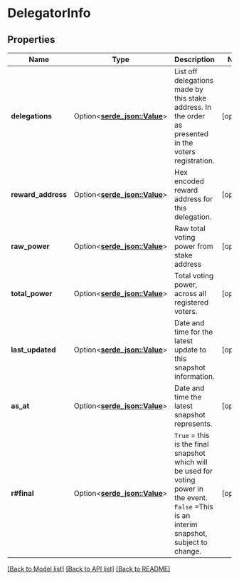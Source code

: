 # DelegatorInfo

## Properties

Name | Type | Description | Notes
------------ | ------------- | ------------- | -------------
**delegations** | Option<[**serde_json::Value**](.md)> | List off delegations made by this stake address. In the order as presented in the voters registration. | [optional]
**reward_address** | Option<[**serde_json::Value**](.md)> | Hex encoded reward address for this delegation. | [optional]
**raw_power** | Option<[**serde_json::Value**](.md)> | Raw total voting power from stake address | [optional]
**total_power** | Option<[**serde_json::Value**](.md)> | Total voting power, across all registered voters. | [optional]
**last_updated** | Option<[**serde_json::Value**](.md)> | Date and time for the latest update to this snapshot information. | [optional]
**as_at** | Option<[**serde_json::Value**](.md)> | Date and time the latest snapshot represents. | [optional]
**r#final** | Option<[**serde_json::Value**](.md)> | `True` = this is the final snapshot which will be used for voting power in the event.</br>`False` =This is an interim snapshot, subject to change. | [optional]

[[Back to Model list]](../README.md#documentation-for-models) [[Back to API list]](../README.md#documentation-for-api-endpoints) [[Back to README]](../README.md)


